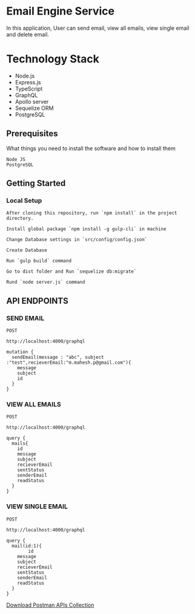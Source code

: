# Email Engine Service
In this application, User can send email, view all emails, view single email and delete email.

# Technology Stack

- Node.js
- Express.js
- TypeScript
- GraphQL
- Apollo server
- Sequelize ORM
- PostgreSQL

## Prerequisites
What things you need to install the software and how to install them

```
Node JS
PostgreSQL
```

## Getting Started

### Local Setup

```
After cloning this repository, run `npm install` in the project directory.

Install global package `npm install -g gulp-cli` in machine

Change Database settings in `src/config/config.json`

Create Database

Run `gulp build` command

Go to dist folder and Run `sequelize db:migrate`

Rund `node server.js` command

```

## API ENDPOINTS

### SEND EMAIL 
```
POST

http://localhost:4000/graphql

mutation {
  sendEmail(message : "abc", subject :"test",recieverEmail:"m.mahesh.p@gmail.com"){
    message
    subject
    id
  }
} 
```

### VIEW ALL EMAILS
```
POST

http://localhost:4000/graphql

query {
  mails{
    id
    message
    subject
    recieverEmail
    sentStatus
    senderEmail
    readStatus
  }
}
```

### VIEW SINGLE EMAIL
```
POST

http://localhost:4000/graphql

query {
  mail(id:1){
        id
    message
    subject
    recieverEmail
    sentStatus
    senderEmail
    readStatus
  }
}

```


[Download Postman APIs Collection](https://raw.githubusercontent.com/mahesh9696/node-easy-notes-app/master/Email-service.postman_collection.json)

